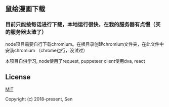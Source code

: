 ## 鼠绘漫画下载
### 目前只能按每话进行下载，本地运行很快，在我的服务器有点慢（买的服务器太渣了）

node项目需要自行下载chromium。在根目录创建chromium文件夹，在此文件中安装chromium （chrome也行，没试过）

本项目自供学习, 
node使用了request, puppeteer
client使用dva, react

## License

[MIT](http://opensource.org/licenses/MIT)

Copyright (c) 2018-present, Sen
